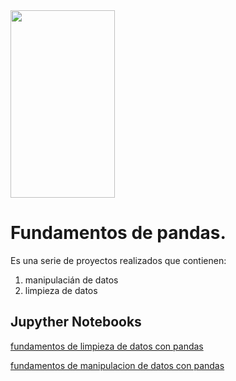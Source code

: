 <img src="https://github.com/luishernand/pandas_fundamentals/blob/master/logo4.JPG" height= 300 width= 167, alt=" ">  

# Fundamentos de pandas.   
Es una serie de proyectos realizados que contienen:  
1. manipulacián de datos 
2. limpieza de datos

## Jupyther Notebooks
[fundamentos de limpieza de datos con pandas](https://nbviewer.jupyter.org/github/luishernand/pandas_fundamentals/blob/master/data_cleaning.ipynb)  

[fundamentos de manipulacion de datos con pandas](https://nbviewer.jupyter.org/github/luishernand/pandas_fundamentals/blob/master/fundamentals%20manipulations.ipynb)
